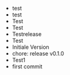 - test
- test
- Test
- Test
- Testrelease
- Test
- Initiale Version
- chore: release v0.1.0
- Test1
- first commit
